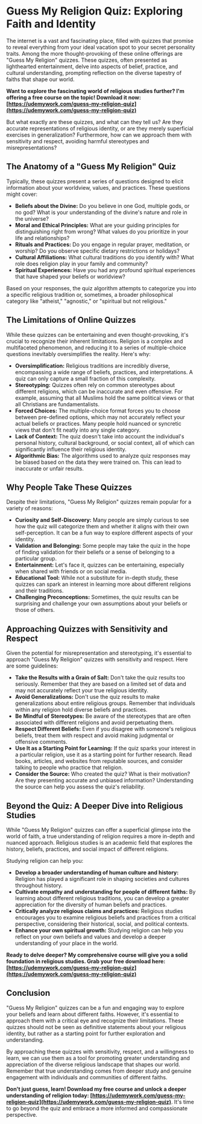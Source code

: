 # Guess My Religion Quiz: Exploring Faith and Identity

The internet is a vast and fascinating place, filled with quizzes that promise to reveal everything from your ideal vacation spot to your secret personality traits. Among the more thought-provoking of these online offerings are "Guess My Religion" quizzes. These quizzes, often presented as lighthearted entertainment, delve into aspects of belief, practice, and cultural understanding, prompting reflection on the diverse tapestry of faiths that shape our world.

**Want to explore the fascinating world of religious studies further? I'm offering a free course on the topic! Download it now: [https://udemywork.com/guess-my-religion-quiz](https://udemywork.com/guess-my-religion-quiz)**

But what exactly are these quizzes, and what can they tell us? Are they accurate representations of religious identity, or are they merely superficial exercises in generalization? Furthermore, how can we approach them with sensitivity and respect, avoiding harmful stereotypes and misrepresentations?

## The Anatomy of a "Guess My Religion" Quiz

Typically, these quizzes present a series of questions designed to elicit information about your worldview, values, and practices. These questions might cover:

*   **Beliefs about the Divine:** Do you believe in one God, multiple gods, or no god? What is your understanding of the divine's nature and role in the universe?
*   **Moral and Ethical Principles:** What are your guiding principles for distinguishing right from wrong? What values do you prioritize in your life and relationships?
*   **Rituals and Practices:** Do you engage in regular prayer, meditation, or worship? Do you observe specific dietary restrictions or holidays?
*   **Cultural Affiliations:** What cultural traditions do you identify with? What role does religion play in your family and community?
*   **Spiritual Experiences:** Have you had any profound spiritual experiences that have shaped your beliefs or worldview?

Based on your responses, the quiz algorithm attempts to categorize you into a specific religious tradition or, sometimes, a broader philosophical category like "atheist," "agnostic," or "spiritual but not religious."

## The Limitations of Online Quizzes

While these quizzes can be entertaining and even thought-provoking, it's crucial to recognize their inherent limitations. Religion is a complex and multifaceted phenomenon, and reducing it to a series of multiple-choice questions inevitably oversimplifies the reality. Here's why:

*   **Oversimplification:** Religious traditions are incredibly diverse, encompassing a wide range of beliefs, practices, and interpretations. A quiz can only capture a small fraction of this complexity.
*   **Stereotyping:** Quizzes often rely on common stereotypes about different religions, which can be inaccurate and even offensive. For example, assuming that all Muslims hold the same political views or that all Christians are fundamentalists.
*   **Forced Choices:** The multiple-choice format forces you to choose between pre-defined options, which may not accurately reflect your actual beliefs or practices. Many people hold nuanced or syncretic views that don't fit neatly into any single category.
*   **Lack of Context:** The quiz doesn't take into account the individual's personal history, cultural background, or social context, all of which can significantly influence their religious identity.
*   **Algorithmic Bias:** The algorithms used to analyze quiz responses may be biased based on the data they were trained on. This can lead to inaccurate or unfair results.

## Why People Take These Quizzes

Despite their limitations, "Guess My Religion" quizzes remain popular for a variety of reasons:

*   **Curiosity and Self-Discovery:** Many people are simply curious to see how the quiz will categorize them and whether it aligns with their own self-perception. It can be a fun way to explore different aspects of your identity.
*   **Validation and Belonging:** Some people may take the quiz in the hope of finding validation for their beliefs or a sense of belonging to a particular group.
*   **Entertainment:** Let's face it, quizzes can be entertaining, especially when shared with friends or on social media.
*   **Educational Tool:** While not a substitute for in-depth study, these quizzes can spark an interest in learning more about different religions and their traditions.
*   **Challenging Preconceptions:** Sometimes, the quiz results can be surprising and challenge your own assumptions about your beliefs or those of others.

## Approaching Quizzes with Sensitivity and Respect

Given the potential for misrepresentation and stereotyping, it's essential to approach "Guess My Religion" quizzes with sensitivity and respect. Here are some guidelines:

*   **Take the Results with a Grain of Salt:** Don't take the quiz results too seriously. Remember that they are based on a limited set of data and may not accurately reflect your true religious identity.
*   **Avoid Generalizations:** Don't use the quiz results to make generalizations about entire religious groups. Remember that individuals within any religion hold diverse beliefs and practices.
*   **Be Mindful of Stereotypes:** Be aware of the stereotypes that are often associated with different religions and avoid perpetuating them.
*   **Respect Different Beliefs:** Even if you disagree with someone's religious beliefs, treat them with respect and avoid making judgmental or offensive comments.
*   **Use It as a Starting Point for Learning:** If the quiz sparks your interest in a particular religion, use it as a starting point for further research. Read books, articles, and websites from reputable sources, and consider talking to people who practice that religion.
*   **Consider the Source:** Who created the quiz? What is their motivation? Are they presenting accurate and unbiased information? Understanding the source can help you assess the quiz's reliability.

## Beyond the Quiz: A Deeper Dive into Religious Studies

While "Guess My Religion" quizzes can offer a superficial glimpse into the world of faith, a true understanding of religion requires a more in-depth and nuanced approach. Religious studies is an academic field that explores the history, beliefs, practices, and social impact of different religions.

Studying religion can help you:

*   **Develop a broader understanding of human culture and history:** Religion has played a significant role in shaping societies and cultures throughout history.
*   **Cultivate empathy and understanding for people of different faiths:** By learning about different religious traditions, you can develop a greater appreciation for the diversity of human beliefs and practices.
*   **Critically analyze religious claims and practices:** Religious studies encourages you to examine religious beliefs and practices from a critical perspective, considering their historical, social, and political contexts.
*   **Enhance your own spiritual growth:** Studying religion can help you reflect on your own beliefs and values and develop a deeper understanding of your place in the world.

**Ready to delve deeper? My comprehensive course will give you a solid foundation in religious studies. Grab your free download here: [https://udemywork.com/guess-my-religion-quiz](https://udemywork.com/guess-my-religion-quiz)**

## Conclusion

"Guess My Religion" quizzes can be a fun and engaging way to explore your beliefs and learn about different faiths. However, it's essential to approach them with a critical eye and recognize their limitations. These quizzes should not be seen as definitive statements about your religious identity, but rather as a starting point for further exploration and understanding.

By approaching these quizzes with sensitivity, respect, and a willingness to learn, we can use them as a tool for promoting greater understanding and appreciation of the diverse religious landscape that shapes our world. Remember that true understanding comes from deeper study and genuine engagement with individuals and communities of different faiths.

**Don't just guess, learn! Download my free course and unlock a deeper understanding of religion today: [https://udemywork.com/guess-my-religion-quiz](https://udemywork.com/guess-my-religion-quiz)**. It's time to go beyond the quiz and embrace a more informed and compassionate perspective.
